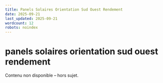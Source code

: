 ```yaml
---
title: Panels Solaires Orientation Sud Ouest Rendement
date: 2025-09-21
last_updated: 2025-09-21
wordcount: 12
robots: noindex
---
```


# panels solaires orientation sud ouest rendement

Contenu non disponible – hors sujet.